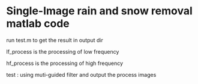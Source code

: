 # Single-Image rain and snow removal matlab code 

run test.m to get the result in output dir

lf_process is the processing of low frequency

hf_process is the processing of high frequency

test : using muti-guided filter and output the process images